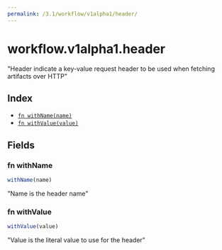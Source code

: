 ```yaml
---
permalink: /3.1/workflow/v1alpha1/header/
---
```


# workflow.v1alpha1.header

"Header indicate a key-value request header to be used when fetching artifacts over HTTP"

## Index

* [`fn withName(name)`](#fn-withname)
* [`fn withValue(value)`](#fn-withvalue)

## Fields

### fn withName

```ts
withName(name)
```

"Name is the header name"

### fn withValue

```ts
withValue(value)
```

"Value is the literal value to use for the header"